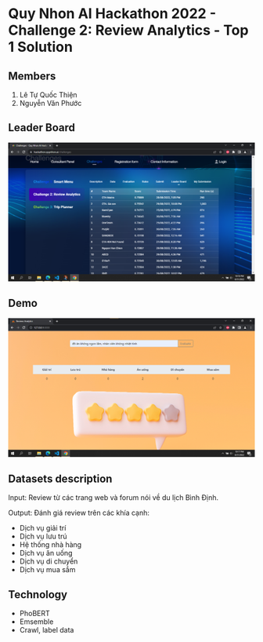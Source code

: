 # Quy Nhon AI Hackathon 2022 - Challenge 2: Review Analytics - Top 1 Solution
## Members
1. Lê Tự Quốc Thiện
2. Nguyễn Văn Phước

## Leader Board
<p align="center">
  <img src="/results/final_leaderboard.png" alt="animated" />
</p>

## Demo 
<p align="center">
  <img src="/results/demo_ui.png" alt="animated" />
</p>

## Datasets description
Input: Review từ các trang web và forum nói về du lịch Bình Định.

Output: Đánh giá review trên các khía cạnh:
- Dịch vụ giải trí
- Dịch vụ lưu trú 
- Hệ thống nhà hàng 
- Dịch vụ ăn uống
- Dịch vụ di chuyển
- Dịch vụ mua sắm

## Technology
- PhoBERT
- Emsemble
- Crawl, label data

